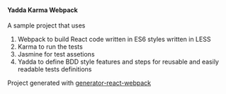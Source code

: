 #### Yadda Karma Webpack

A sample project that uses

1. Webpack to build React code written in ES6 styles written in LESS
1. Karma to run the tests
1. Jasmine for test assetions
1. Yadda to define BDD style features and steps for reusable and easily readable tests definitions

Project generated with [generator-react-webpack](https://github.com/newtriks/generator-react-webpack)
